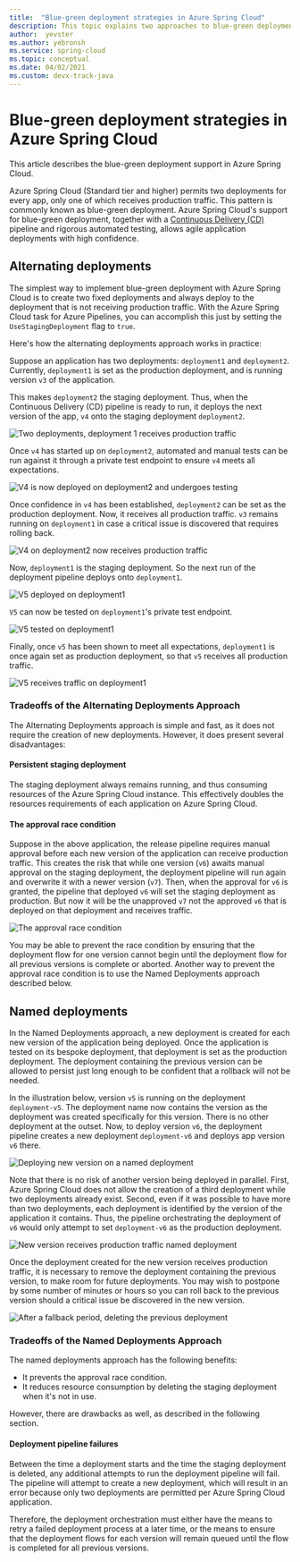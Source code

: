 ```yaml
---
title:  "Blue-green deployment strategies in Azure Spring Cloud"
description: This topic explains two approaches to blue-green deployments in Azure Spring Cloud.
author:  yevster
ms.author: yebronsh
ms.service: spring-cloud
ms.topic: conceptual
ms.date: 04/02/2021
ms.custom: devx-track-java
---
```


# Blue-green deployment strategies in Azure Spring Cloud

This article describes the blue-green deployment support in Azure Spring Cloud.

Azure Spring Cloud (Standard tier and higher) permits two deployments for every app, only one of which receives production traffic. This pattern is commonly known as blue-green deployment. Azure Spring Cloud's support for blue-green deployment, together with a [Continuous Delivery (CD)](/azure/devops/learn/what-is-continuous-delivery) pipeline and rigorous automated testing, allows agile application deployments with high confidence.

## Alternating deployments

The simplest way to implement blue-green deployment with Azure Spring Cloud is to create two fixed deployments and always deploy to the deployment that is not receiving production traffic. With the Azure Spring Cloud task for Azure Pipelines, you can accomplish this just by setting the `UseStagingDeployment` flag to `true`.

Here's how the alternating deployments approach works in practice:

Suppose an application has two deployments: `deployment1` and `deployment2`. Currently, `deployment1` is set as the production deployment, and is running version `v3` of the application.

This makes `deployment2` the staging deployment. Thus, when the Continuous Delivery (CD) pipeline is ready to run, it deploys the next version of the app, `v4` onto the staging deployment `deployment2`.

![Two deployments, deployment 1 receives production traffic](media/spring-cloud-blue-green-patterns/alternating-deployments-1.png)

Once `v4` has started up on `deployment2`, automated and manual tests can be run against it through a private test endpoint to ensure `v4` meets all expectations.

![V4 is now deployed on deployment2 and undergoes testing](media/spring-cloud-blue-green-patterns/alternating-deployments-2.png)

Once confidence in `v4` has been established, `deployment2` can be set as the production deployment. Now, it receives all production traffic. `v3` remains running on `deployment1` in case a critical issue is discovered that requires rolling back.

![V4 on deployment2 now receives production traffic](media/spring-cloud-blue-green-patterns/alternating-deployments-3.png)


Now, `deployment1` is the staging deployment. So the next run of the deployment pipeline deploys onto `deployment1`.


![V5 deployed on deployment1](media/spring-cloud-blue-green-patterns/alternating-deployments-4.png)

`V5` can now be tested on `deployment1`'s private test endpoint.

![V5 tested on deployment1](media/spring-cloud-blue-green-patterns/alternating-deployments-5.png)

Finally, once `v5` has been shown to meet all expectations, `deployment1` is once again set as production deployment, so that `v5` receives all production traffic.

![V5 receives traffic on deployment1](media/spring-cloud-blue-green-patterns/alternating-deployments-6.png)

### Tradeoffs of the Alternating Deployments Approach

The Alternating Deployments approach is simple and fast, as it does not require the creation of new deployments. However, it does present several disadvantages:

#### Persistent staging deployment

The staging deployment always remains running, and thus consuming resources of the Azure Spring Cloud instance. This effectively doubles the resources requirements of each application on Azure Spring Cloud.

#### The approval race condition

Suppose in the above application, the release pipeline requires manual approval before each new version of the application can receive production traffic. This creates the risk that while one version (`v6`) awaits manual approval on the staging deployment, the deployment pipeline will run again and overwrite it with a newer version (`v7`). Then, when the approval for `v6` is granted, the pipeline that deployed `v6` will set the staging deployment as production. But now it will be the unapproved `v7` not the approved `v6` that is deployed on that deployment and receives traffic.

![The approval race condition](media/spring-cloud-blue-green-patterns/alternating-deployments-race-condition.png)

You may be able to prevent the race condition by ensuring that the deployment flow for one version cannot begin until the deployment flow for all previous versions is complete or aborted. Another way to prevent the approval race condition is to use the Named Deployments approach described below.

## Named deployments

In the Named Deployments approach, a new deployment is created for each new version of the application being deployed. Once the application is tested on its bespoke deployment, that deployment is set as the production deployment. The deployment containing the previous version can be allowed to persist just long enough to be confident that a rollback will not be needed.

In the illustration below, version `v5` is running on the deployment `deployment-v5`. The deployment name now contains the version as the deployment was created specifically for this version. There is no other deployment at the outset. Now, to deploy version `v6`, the deployment pipeline creates a new deployment `deployment-v6` and deploys app version `v6` there.

![Deploying new version on a named deployment](media/spring-cloud-blue-green-patterns/named-deployment-1.png)

Note that there is no risk of another version being deployed in parallel. First, Azure Spring Cloud does not allow the creation of a third deployment while two deployments already exist. Second, even if it was possible to have more than two deployments, each deployment is identified by the version of the application it contains. Thus, the pipeline orchestrating the deployment of `v6` would only attempt to set `deployment-v6` as the production deployment.

![New version receives production traffic named deployment](media/spring-cloud-blue-green-patterns/named-deployment-2.png)

Once the deployment created for the new version receives production traffic, it is necessary to remove the deployment containing the previous version, to make room for future deployments. You may wish to postpone by some number of minutes or hours so you can roll back to the previous version should a critical issue be discovered in the new version.

![After a fallback period, deleting the previous deployment](media/spring-cloud-blue-green-patterns/named-deployment-3.png)

### Tradeoffs of the Named Deployments Approach

The named deployments approach has the following benefits:

* It prevents the approval race condition.
* It reduces resource consumption by deleting the staging deployment when it's not in use.

However, there are drawbacks as well, as described in the following section.

#### Deployment pipeline failures

Between the time a deployment starts and the time the staging deployment is deleted, any additional attempts to run the deployment pipeline will fail. The pipeline will attempt to create a new deployment, which will result in an error because only two deployments are permitted per Azure Spring Cloud application.

Therefore, the deployment orchestration must either have the means to retry a failed deployment process at a later time, or the means to ensure that the deployment flows for each version will remain queued until the flow is completed for all previous versions.
